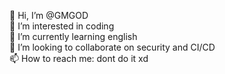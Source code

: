 👋 Hi, I’m @GMGOD <br />
👀 I’m interested in coding<br />
🌱 I’m currently learning english<br />
💞️ I’m looking to collaborate on security and CI/CD<br />
📫 How to reach me: dont do it xd<br />
